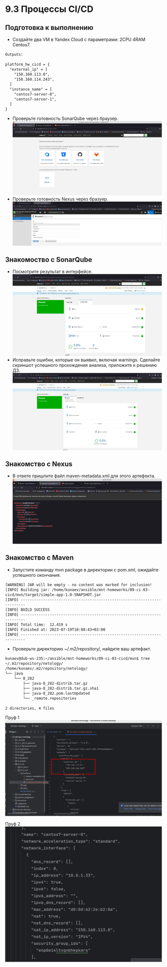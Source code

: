 9.3 Процессы CI/CD
===

## Подготовка к выполнению
* Создайте два VM в Yandex Cloud с параметрами: 2CPU 4RAM Centos7.
```hcl
Outputs:

platform_hw_cicd = {
  "external_ip" = [
    "158.160.113.0",
    "158.160.114.243",
  ]
  "instance_name" = [
    "centos7-server-0",
    "centos7-server-1",
  ]
}

```

* Проверьте готовность SonarQube через браузер.
![img.png](img/img.png)
* Проверьте готовность Nexus через бразуер.
![img_1.png](img/img_1.png)

## Знакомоство с SonarQube

* Посмотрите результат в интерфейсе.
![img_2.png](img/img_2.png)
* Исправьте ошибки, которые он выявил, включая warnings. Сделайте скриншот успешного прохождения анализа, приложите к решению ДЗ.
![img_3.png](img/img_3.png)

## Знакомство с Nexus
* В ответе пришлите файл maven-metadata.xml для этого артефекта.
![img_4.png](img/img_4.png)

## Знакомство с Maven
* Запустите команду mvn package в директории с pom.xml, ожидайте успешного окончания.
```ignorelang
[WARNING] JAR will be empty - no content was marked for inclusion!
[INFO] Building jar: /home/kunaev/ansible/mnt-homeworks/09-ci-03-cicd/mvn/target/simple-app-1.0-SNAPSHOT.jar
[INFO] ------------------------------------------------------------------------
[INFO] BUILD SUCCESS
[INFO] ------------------------------------------------------------------------
[INFO] Total time:  12.419 s
[INFO] Finished at: 2023-07-19T18:08:43+03:00
[INFO] ------------------------------------------------------------------------
```

* Проверьте директорию ~/.m2/repository/, найдите ваш артефакт.
```ignorelang
kunaev@dub-ws-235:~/ansible/mnt-homeworks/09-ci-03-cicd/mvn$ tree ~/.m2/repository/netology/
/home/kunaev/.m2/repository/netology/
└── java
    └── 8_282
        ├── java-8_282-distrib.tar.gz
        ├── java-8_282-distrib.tar.gz.sha1
        ├── java-8_282.pom.lastUpdated
        └── _remote.repositories

2 directories, 4 files
```

Пруф 1
![img.png](img/img7.png)

Пруф 2
![img_1.png](img/img_8.png)
